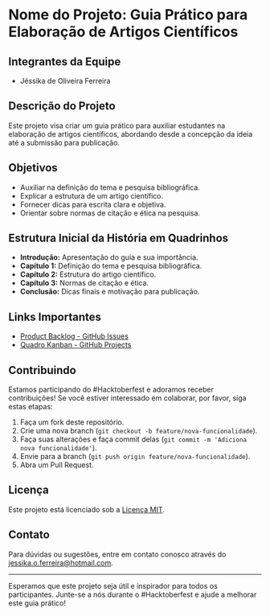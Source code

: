 # Nome do Projeto: Guia Prático para Elaboração de Artigos Científicos

## Integrantes da Equipe
- Jéssika de Oliveira Ferreira

## Descrição do Projeto
Este projeto visa criar um guia prático para auxiliar estudantes na elaboração de artigos científicos, abordando desde a concepção da ideia até a submissão para publicação.

## Objetivos
- Auxiliar na definição do tema e pesquisa bibliográfica.
- Explicar a estrutura de um artigo científico.
- Fornecer dicas para escrita clara e objetiva.
- Orientar sobre normas de citação e ética na pesquisa.

## Estrutura Inicial da História em Quadrinhos
- **Introdução:** Apresentação do guia e sua importância.
- **Capítulo 1:** Definição do tema e pesquisa bibliográfica.
- **Capítulo 2:** Estrutura do artigo científico.
- **Capítulo 3:** Normas de citação e ética.
- **Conclusão:** Dicas finais e motivação para publicação.

## Links Importantes

- [Product Backlog - GitHub Issues](https://github.com/jessikaraw/Guia-Artigos-Cientificos-/issues)
- [Quadro Kanban - GitHub Projects](https://github.com/jessikaraw/Guia-Artigos-Cientificos-/projects)

## Contribuindo
Estamos participando do #Hacktoberfest e adoramos receber contribuições! Se você estiver interessado em colaborar, por favor, siga estas etapas:
1. Faça um fork deste repositório.
2. Crie uma nova branch (`git checkout -b feature/nova-funcionalidade`).
3. Faça suas alterações e faça commit delas (`git commit -m 'Adiciona nova funcionalidade'`).
4. Envie para a branch (`git push origin feature/nova-funcionalidade`).
5. Abra um Pull Request.

## Licença
Este projeto está licenciado sob a [Licença MIT](LICENSE).

## Contato
Para dúvidas ou sugestões, entre em contato conosco através do [jessika.o.ferreira@hotmail.com](mailto:jesssika.o.ferreira@hotmail.com).

---

Esperamos que este projeto seja útil e inspirador para todos os participantes. Junte-se a nós durante o #Hacktoberfest e ajude a melhorar este guia prático!
